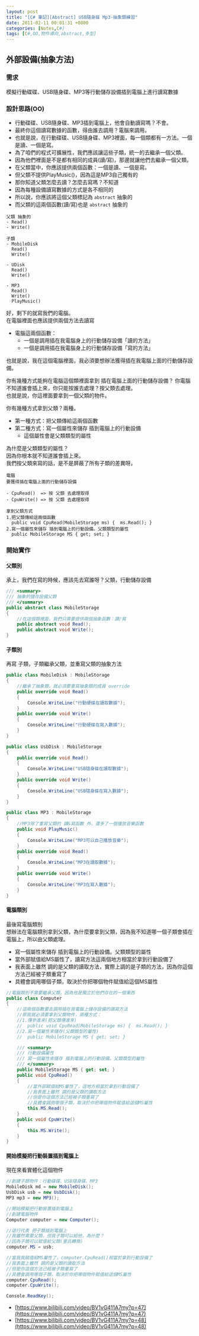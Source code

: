 ```yaml
---
layout: post
title: "[C# 筆記][Abstract] USB隨身碟 Mp3-抽象類練習"
date: 2011-02-11 00:01:31 +0800
categories: [Notes,C#]
tags: [C#,OO,物件導向,abstract,多型]
---
```


## 外部設備(抽象方法)
### 需求
模擬行動碟碟、USB隨身碟、MP3等行動儲存設備插到電腦上進行讀寫數據

### 設計思路(OO)
- 行動碟碟、USB隨身碟、MP3插到電腦上，他會自動讀寫嗎？不會。
- 最終你這個讀寫數據的函數，得由誰去調用？電腦來調用。
- 也就是說，在行動碟碟、USB隨身碟、MP3裡面，每一個類都有一方法。一個是讀、一個是寫。
- 為了咱們的程式可擴展性，我們應該讓這些子類，統一的去繼承一個父類。
- 因為他們裡面是不是都有相同的成員(讀/寫)，那邊就讓他們去繼承一個父類。
- 在父類當中，你應該提供兩個函數：一個是讀、一個是寫。
- 但父類不提供PlayMusic()，因為這是MP3自己獨有的
- 那你知道父類怎麼去讀？怎麼去寫嗎？不知道
- 因為每種設備讀寫數據的方式是各不相同的
- 所以說，你應該將這個父類標記為 `abstract` 抽象的
- 而父類的這兩個函數(讀/寫)也是 `abstract` 抽象的

```
父類 抽象的
- Read()
- Write()

子類
- MobileDisk
  Read()
  Write()

- UDisk
  Read()
  Write()

- MP3
  Read()
  Write()
  PlayMusic()
```

好，剩下的就寫我們的電腦。  
在電腦裡面也應該提供兩個方法去讀寫  
- 電腦這兩個函數：
    - 一個是調用插在我電腦身上的行動儲存設備「讀的方法」
    - 一個是調用插在我電腦身上的行動儲存設備「寫的方法」
    
也就是說，我在這個電腦裡面，我必須要想辦法獲得插在我電腦上面的行動儲存設備。    

你有幾種方式能夠在電腦這個類裡面拿到 插在電腦上面的行動儲存設備？
你電腦不知道誰會插上來，你只能按誰去處理？按父類去處理。    
也就是說，你這裡面要拿到一個父類的物件。    

你有幾種方式拿到父類？兩種。
- 第一種方式：把父類傳給這兩個函數
- 第二種方式：寫一個屬性來儲存 插到電腦上的行動設備
    - 這個屬性會是父類類型的屬性        

為什麼是父類類型的屬性？    
因為你根本就不知道誰會插上來。  
我們按父類來寫的話，是不是屏蔽了所有子類的差異呀。    

```
電腦
要獲得插在電腦上面的行動儲存設備

- CpuRead()  => 按 父類 去處理取得
- CpuWrite() => 按 父類 去處理取得

拿到父類方式
1.把父類傳給這兩個函數
  public void CpuRead(MobileStorage ms) {  ms.Read(); }
2.寫一個屬性來儲存 插到電腦上的行動設備。父類類型的屬性
  public MobileStorage MS { get; set; }
```     

### 開始實作
#### 父類別
承上，我們在寫的時候，應該先去寫誰呀？父類，行動儲存設備     

```c#
/// <summary>
/// 抽象的儲存設備父類
/// </summary>
public abstract class MobileStorage
{
    //在這個類裡面，我們只需要提供兩個抽象函數：讀/寫
    public abstract void Read();
    public abstract void Write();
}
```
#### 子類別
再寫 子類，子類繼承父類，並重寫父類的抽象方法

```c#
public class MobileDisk : MobileStorage
{
    //繼承了抽象類，就必須要重寫抽象類的成員 override
    public override void Read()
    {
        Console.WriteLine("行動硬碟在讀取數據");
    }
    public override void Write()
    {
        Console.WriteLine("行動硬碟在寫入數據");
    }
}

public class UsbDisk : MobileStorage
{
    public override void Read()
    {
        Console.WriteLine("USB隨身碟在讀取數據");
    }
    public override void Write()
    {
        Console.WriteLine("USB隨身碟在寫入數據");
    }
}

public class MP3 : MobileStorage
{
    //MP3除了重寫父類的 讀&寫函數 外，還多了一個播放音樂函數
    public void PlayMusic()
    {
        Console.WriteLine("MP3可以自己播放音樂");
    }
    public override void Read()
    {
        Console.WriteLine("MP3在讀取數據");
    }
    public override void Write()
    {
        Console.WriteLine("MP3在寫入數據");
    }
}
```
#### 電腦類別
最後寫電腦類別      
想辦法在電腦類別拿到父類，為什麼要拿到父類，因為我不知道哪一個子類會插在電腦上，所以由父類處理。
- 寫一個屬性來儲存 插到電腦上的行動設備。父類類型的屬性
- 當外部賦值給MS屬性了，讀寫方法這兩個地方相當於拿到行動設備了
- 我表面上雖然 調的是父類的讀取方法，實際上調的是子類的方法，因為你這個方法己經被子類重寫了
- 具體會調用哪個子類，取決於你把哪個物件賦值給這個MS屬性

```c#
//電腦類別不需要繼承父類，因為他是獨立於他們存在的一個東西
public class Computer
{
    //這兩個函數要去調用插在我電腦上儲存設備的讀寫方法
    //那我就必須要拿到父類物件，兩種方式：
    //1.傳參進來(把父類傳進來)
    //  public void CpuRead(MobileStorage ms) {  ms.Read(); }
    //2.寫一個屬性來儲存(父類類型的屬性)
    //  public MobileStorage MS { get; set; }

    /// <summary>
    /// 行動設備屬性
    /// 寫一個屬性來儲存 插到電腦上的行動設備。父類類型的屬性
    /// </summary>
    public MobileStorage MS { get; set; }
    public void CpuRead()
    {
        //當外部賦值給MS屬性了，這地方相當於拿到行動設備了
        //我表面上雖然 調的是父類的讀取方法
        //但是你這個方法己經被子類重寫了
        //具體會調用哪個子類，取決於你把哪個物件賦值給這個MS屬性
        this.MS.Read();
    }
    public void CpuWrite()
    {
        this.MS.Write();
    }
}
```
#### 開始模擬把行動裝置插到電腦上
現在來看實體化這個物件

```c#
//創建子類物件：行動碟碟、USB隨身碟、MP3
MobileDisk md = new MobileDisk();
UsbDisk usb = new UsbDisk();
MP3 mp3 = new MP3();

//開始模擬把行動裝置插到電腦上
//創建電腦物件
Computer computer = new Computer();

//這行代表 把子類插到電腦上
//我雖然需要父類，但我子類可以給他，為什麼？
//因為子類可以賦值給父類(里氏轉換)
computer.MS = usb; 

//當我我賦值給MS屬性了，computer.CpuRead()相當於拿到行動設備了
//我表面上雖然 調的是父類的讀取方法
//但是你這個方法己經被子類重寫了
//具體會調用哪個子類，取決於你把哪個物件賦值給這個MS屬性
computer.CpuRead();
computer.CpuWrite();

Console.ReadKey();
```

- [https://www.bilibili.com/video/BV1vG411A7my?p=47](https://www.bilibili.com/video/BV1vG411A7my?p=47)
- [https://www.bilibili.com/video/BV1vG411A7my?p=48](https://www.bilibili.com/video/BV1vG411A7my?p=48)